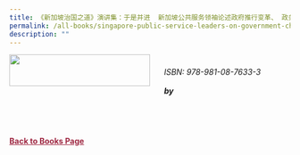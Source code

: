```yaml
---
title: 《新加坡治国之道》演讲集：于是并进  新加坡公共服务领袖论述政府推行变革、 政务复杂性与网络化政府
permalink: /all-books/singapore-public-service-leaders-on-government-change/
description: ""
---
```

<style>


.grid-container {
	display: grid;
	grid-template-columns: 50% 50%;
	grid-gap: 5%
	}
	
img {
		object-fit: contain;
		width: 100%;
		height: 80%;
	}	

.chapter-divider {
	margin-top: 5%;
	}	
	
.back a
{
	color: #9f2943;
	font-weight: bold;
	
}	


</style>

<div class="grid-container">
	<div class="grid-child"><img src=""></div>
	<div class="grid-child">
		<h3></h3>
		<i>ISBN: 978-981-08-7633-3</i><br>
		<i></i><br>
		<b><i>by </i></b>
		<p></p>
	</div>

</div>

<div>

<div class="chapter-divider">
<p><b></b></p>

</div>
	
<div class="chapter-divider">
<p><b></b></p>

</div>
		
<div class="chapter-divider">
<p><b></b></p>

</div>
	
<div class="chapter-divider">
<p><b></b></p>

</div>
	
<div class="chapter-divider">
<p><b></b></p>

</div>
	








</div>



<br>
<br>
<div class="back">
<a href="/books/">Back to Books Page</a>	

</div>
